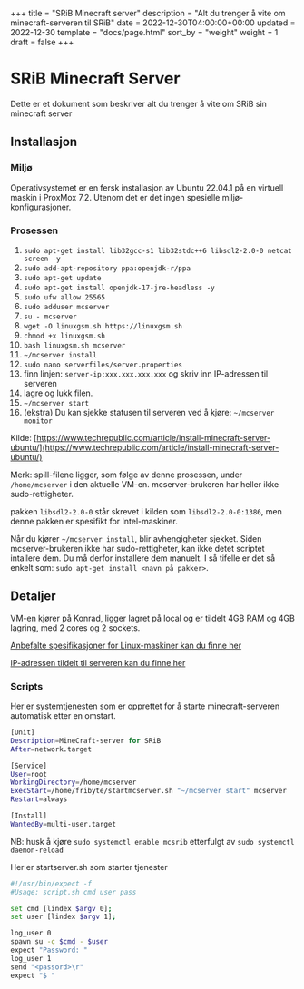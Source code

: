 +++
title = "SRiB Minecraft server"
description = "Alt du trenger å vite om minecraft-serveren til SRiB"
date = 2022-12-30T04:00:00+00:00
updated = 2022-12-30
template = "docs/page.html"
sort_by = "weight"
weight = 1
draft = false
+++

# SRiB Minecraft Server

Dette er et dokument som beskriver alt du trenger å vite om SRiB sin minecraft
server

## Installasjon

### Miljø

Operativsystemet er en fersk installasjon av Ubuntu 22.04.1 på en virtuell
maskin i ProxMox 7.2. Utenom det er det ingen spesielle miljø-konfigurasjoner.

### Prosessen

1. `sudo apt-get install lib32gcc-s1 lib32stdc++6 libsdl2-2.0-0 netcat screen -y`
2. `sudo add-apt-repository ppa:openjdk-r/ppa`
3. `sudo apt-get update`
4. `sudo apt-get install openjdk-17-jre-headless -y`
5. `sudo ufw allow 25565`
6. `sudo adduser mcserver`
7. `su - mcserver`
8. `wget -O linuxgsm.sh https://linuxgsm.sh`
9. `chmod +x linuxgsm.sh`
10. `bash linuxgsm.sh mcserver`
11. `~/mcserver install`
12. `sudo nano serverfiles/server.properties`
13. finn linjen: `server-ip:xxx.xxx.xxx.xxx` og skriv inn IP-adressen til
    serveren
14. lagre og lukk filen.
15. `~/mcserver start`
16. (ekstra) Du kan sjekke statusen til serveren ved å kjøre:
    `~/mcserver monitor`

Kilde:
[https://www.techrepublic.com/article/install-minecraft-server-ubuntu/](https://www.techrepublic.com/article/install-minecraft-server-ubuntu/)

Merk: spill-filene ligger, som følge av denne prosessen, under `/home/mcserver`
i den aktuelle VM-en. mcserver-brukeren har heller ikke sudo-rettigheter.

pakken `libsdl2-2.0-0` står skrevet i kilden som `libsdl2-2.0-0:1386`, men denne
pakken er spesifikt for Intel-maskiner.

Når du kjører `~/mcserver install`, blir avhengigheter sjekket. Siden
mcserver-brukeren ikke har sudo-rettigheter, kan ikke detet scriptet intallere
dem. Du må derfor installere dem manuelt. I så tifelle er det så enkelt som:
`sudo apt-get install <navn på pakker>`.

## Detaljer

VM-en kjører på Konrad, ligger lagret på local og er tildelt 4GB RAM og 4GB
lagring, med 2 cores og 2 sockets.

[Anbefalte spesifikasjoner for Linux-maskiner kan du finne her](<https://minecraft.fandom.com/wiki/Server/Requirements/Dedicated#Unix_(Linux,_BSD,_macOS)>)

[IP-adressen tildelt til serveren kan du finne her](@/docs/maskiner/nettverk-oversikt.md)

### Scripts

Her er systemtjenesten som er opprettet for å starte minecraft-serveren
automatisk etter en omstart.

```sh
[Unit]
Description=MineCraft-server for SRiB
After=network.target

[Service]
User=root
WorkingDirectory=/home/mcserver
ExecStart=/home/fribyte/startmcserver.sh "~/mcserver start" mcserver
Restart=always

[Install]
WantedBy=multi-user.target
```

NB: husk å kjøre `sudo systemctl enable mcsrib` etterfulgt av
`sudo systemctl daemon-reload`

Her er startserver.sh som starter tjenester

```sh
#!/usr/bin/expect -f
#Usage: script.sh cmd user pass

set cmd [lindex $argv 0];
set user [lindex $argv 1];

log_user 0
spawn su -c $cmd - $user
expect "Password: "
log_user 1
send "<passord>\r"
expect "$ "
```
